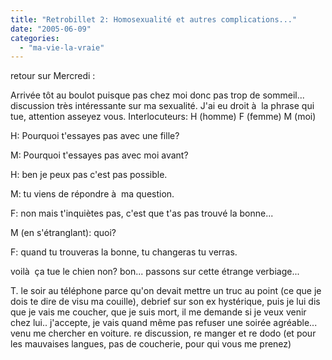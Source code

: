 ```yaml
---
title: "Retrobillet 2: Homosexualité et autres complications..."
date: "2005-06-09"
categories: 
  - "ma-vie-la-vraie"
---
```


retour sur Mercredi :

Arrivée tôt au boulot puisque pas chez moi donc pas trop de sommeil... discussion très intéressante sur ma sexualité. J'ai eu droit à  la phrase qui tue, attention asseyez vous. Interlocuteurs: H (homme) F (femme) M (moi)

H: Pourquoi t'essayes pas avec une fille?

M: Pourquoi t'essayes pas avec moi avant?

H: ben je peux pas c'est pas possible.

M: tu viens de répondre à  ma question.

F: non mais t'inquiètes pas, c'est que t'as pas trouvé la bonne...

M (en s'étranglant): quoi?

F: quand tu trouveras la bonne, tu changeras tu verras.

voilà  ça tue le chien non? bon... passons sur cette étrange verbiage...

T. le soir au téléphone parce qu'on devait mettre un truc au point (ce que je dois te dire de visu ma couille), debrief sur son ex hystérique, puis je lui dis que je vais me coucher, que je suis mort, il me demande si je veux venir chez lui.. j'accepte, je vais quand même pas refuser une soirée agréable... venu me chercher en voiture. re discussion, re manger et re dodo (et pour les mauvaises langues, pas de coucherie, pour qui vous me prenez)
